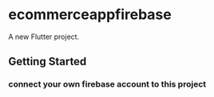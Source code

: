 # ecommerceappfirebase

A new Flutter project.

## Getting Started

### connect your own firebase account to this project


